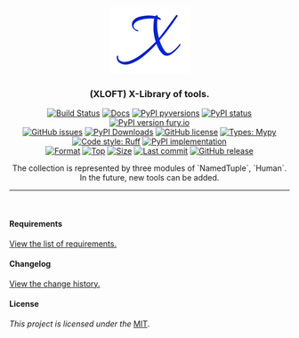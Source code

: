 <div align="center">
  <p align="center">
    <a href="https://github.com/kebasyaty/xloft">
      <img
        height="120"
        alt="Logo"
        src="https://raw.githubusercontent.com/kebasyaty/xloft/main/assets/logo.svg">
    </a>
  </p>
  <p>
    <h3>(XLOFT) X-Library of tools.</h3>
    <p align="center">
      <a href="https://github.com/kebasyaty/xloft/actions/workflows/test.yml" alt="Build Status"><img src="https://github.com/kebasyaty/xloft/actions/workflows/test.yml/badge.svg" alt="Build Status"></a>
      <a href="https://kebasyaty.github.io/xloft/" alt="Docs"><img src="https://img.shields.io/badge/docs-available-brightgreen.svg" alt="Docs"></a>
      <a href="https://pypi.python.org/pypi/xloft/" alt="PyPI pyversions"><img src="https://img.shields.io/pypi/pyversions/xloft.svg" alt="PyPI pyversions"></a>
      <a href="https://pypi.python.org/pypi/xloft/" alt="PyPI status"><img src="https://img.shields.io/pypi/status/xloft.svg" alt="PyPI status"></a>
      <a href="https://pypi.python.org/pypi/xloft/" alt="PyPI version fury.io"><img src="https://badge.fury.io/py/xloft.svg" alt="PyPI version fury.io"></a>
      <br>
      <a href="https://github.com/kebasyaty/xloft/issues"><img src="https://img.shields.io/github/issues/kebasyaty/xloft.svg" alt="GitHub issues"></a>
      <a href="https://pepy.tech/projects/xloft"><img src="https://static.pepy.tech/badge/xloft" alt="PyPI Downloads"></a>
      <a href="https://github.com/kebasyaty/xloft/blob/main/LICENSE" alt="GitHub license"><img src="https://img.shields.io/github/license/kebasyaty/xloft" alt="GitHub license"></a>
      <a href="https://mypy-lang.org/" alt="Types: Mypy"><img src="https://img.shields.io/badge/types-Mypy-202235.svg?color=0c7ebf" alt="Types: Mypy"></a>
      <a href="https://docs.astral.sh/ruff/" alt="Code style: Ruff"><img src="https://img.shields.io/badge/code%20style-Ruff-FDD835.svg" alt="Code style: Ruff"></a>
      <a href="https://github.com/kebasyaty/xloft" alt="PyPI implementation"><img src="https://img.shields.io/pypi/implementation/xloft" alt="PyPI implementation"></a>
      <br>
      <a href="https://pypi.org/project/xloft"><img src="https://img.shields.io/pypi/format/xloft" alt="Format"></a>
      <a href="https://github.com/kebasyaty/xloft"><img src="https://img.shields.io/github/languages/top/kebasyaty/xloft" alt="Top"></a>
      <a href="https://github.com/kebasyaty/xloft"><img src="https://img.shields.io/github/repo-size/kebasyaty/xloft" alt="Size"></a>
      <a href="https://github.com/kebasyaty/xloft"><img src="https://img.shields.io/github/last-commit/kebasyaty/xloft/main" alt="Last commit"></a>
      <a href="https://github.com/kebasyaty/xloft/releases/" alt="GitHub release"><img src="https://img.shields.io/github/release/kebasyaty/xloft" alt="GitHub release"></a>
    </p>
    <p align="center">
      The collection is represented by three modules of `NamedTuple`, `Human`.
      <br>
      In the future, new tools can be added.
    </p>
  </p>
</div>

<hr>

<br>

#### Requirements

[View the list of requirements.](https://github.com/kebasyaty/xloft/blob/main/REQUIREMENTS.md "View the list of requirements.")

#### Changelog

[View the change history.](https://github.com/kebasyaty/xloft/blob/main/CHANGELOG.md "Changelog")

#### License

_This project is licensed under the_ [MIT](https://github.com/kebasyaty/xloft/blob/main/LICENSE "MIT").
